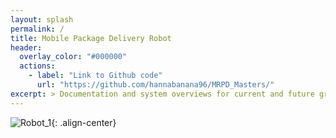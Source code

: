 ```yaml
---
layout: splash
permalink: /
title: Mobile Package Delivery Robot
header:
  overlay_color: "#000000"
  actions:
    - label: "Link to Github code"
      url: "https://github.com/hannabanana96/MRPD_Masters/"
excerpt: > Documentation and system overviews for current and future group members. <br />
---
```


![Robot_1](https://hannabanana96.github.io/MPDR_Project/assets/images/robo_1.jpg){: .align-center}
